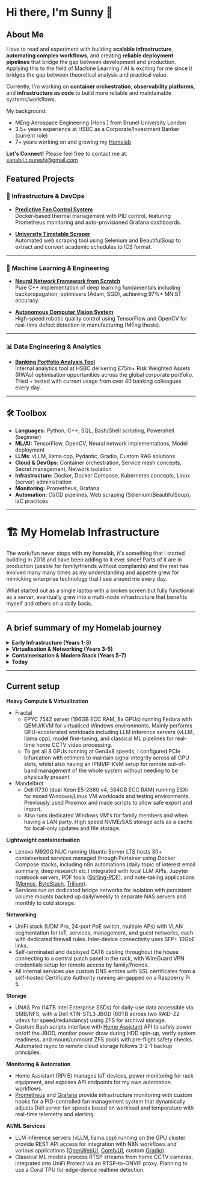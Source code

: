 # Hi there, I'm Sunny 👋 

## About Me

I love to read and experiment with building **scalable infrastructure**, **automating complex workflows**, and creating **reliable deployment pipelines** that bridge the gap between development and production. Applying this to the field of Machine Learning / AI is exciting for me since it bridges the gap between theoretical analysis and practical value.

Currently, I'm working on **container orchestration**, **observability platforms**, and **infrastructure as code** to build more reliable and maintainable systems/workflows.

My background:

- MEng Aerospace Engineering (Hons.) from Brunel University London
- 3.5+ years experience at HSBC as a Corporate/Investment Banker (current role)
- 7+ years working on and growing my [Homelab](https://github.com/SanabilQureshi#%EF%B8%8F-my-homelab-infrastructure)

**Let's Connect!** Please feel free to contact me at: sanabil.t.qureshi@gmail.com

## Featured Projects

### 🔧 **Infrastructure & DevOps**
- **[Predictive Fan Control System](https://github.com/SanabilQureshi/Predictive-Fan-Control-System)**  
   Docker-based thermal management with PID control, featuring Prometheus monitoring and auto-provisioned Grafana dashboards.

- **[University Timetable Scraper](https://github.com/SanabilQureshi/Brunel-Timetable-Scraper)**  
   Automated web scraping tool using Selenium and BeautifulSoup to extract and convert academic schedules to ICS format.

---

### 🤖 **Machine Learning & Engineering**
- **[Neural Network Framework from Scratch](https://github.com/SanabilQureshi/neural_networks.cpp)**  
   Pure C++ implementation of deep learning fundamentals including backpropagation, optimisers (Adam, SGD), achieving 97%+ MNIST accuracy.

- **[Autonomous Computer Vision System](https://github.com/SanabilQureshi/MEng-Autonomous-Computer-Vision-Robot)**  
   High-speed robotic quality control using TensorFlow and OpenCV for real-time defect detection in manufacturing (MEng thesis).

---

### 📊 **Data Engineering & Analytics**
- **[Banking Portfolio Analysis Tool](link)**  
   Internal analytics tool at HSBC delivering £75m+ Risk Weighted Assets (RWAs) optimisation opportunities across the global corporate portfolio. Tried + tested with current usage from over 40 banking colleagues every day.

---

## 🛠️ Toolbox

- **Languages:** Python, C++, SQL, Bash/Shell scripting, Powershell (beginner)
- **ML/AI:** TensorFlow, OpenCV, Neural network implementations, Model deployment
- **LLMs**: vLLM, llama.cpp,  Pydantic, Gradio, Custom RAG solutions
- **Cloud & DevOps:** Container orchestration, Service mesh concepts, Secret management, Network isolation
- **Infrastructure:** Docker, Docker Compose, Kubernetes concepts, Linux (server) administration
- **Monitoring:** Prometheus, Grafana
- **Automation:** CI/CD pipelines, Web scraping (Selenium/BeautifulSoup), IaC practices



---



# 🏗️ My Homelab Infrastructure

The work/fun never stops with my homelab, it's something that I started building in 2018 and have been adding to it ever since! Parts of it are in production (usable for family/friends without complaints) and the rest has evolved many many times as my understanding and appetite grew for mimicking enterprise technology that I see around me every day. 

What started out as a single laptop with a broken screen but fully functional as a server, eventually grew into a multi-node infrastructure that benefits myself and others on a daily basis.

----

## A brief summary of my Homelab journey

<details>
<summary><b>Early Infrastructure (Years 1-3)</b></summary>

- Asides from an old laptop and then PC running Linux mint, my journey really started with a Dell R720 running bare metal Linux for computation and experimentation, learning about hardware, Linux administration, and resource management. Used lots during my MEng course, especially for my dissertations involving molecular dynamics shock-wave analysis and CNN-based machine learning (Bachelors + Masters)
- Explored Windows Server with Hyper-V to understand Microsoft's virtualisation stack while running multiple VMs for family members. Built several custom PCs during this period to learn about hardware compatibility, power requirements, PCIe topology, and component selection.

</details>

<details>
<summary><b>Virtualisation & Networking (Years 3-5)</b></summary>

- Began networking journey with a Cisco RV325 & Mikrotik router in bridge mode before eventually obtaining PPPoE credentials and deploying a UDM Pro to replace ISP hardware entirely. Self-deployed CAT6 cabling throughout the house and implemented VLAN segmentation with firewall rules for network isolation.
- Upgraded to Dell R730 with ESXi as the primary hypervisor, experimenting extensively with GPU passthrough and SR-IOV to provide dedicated discrete GPUs to individual VMs. Deployed VMware Horizon to give family members seamless access to their Windows VMs.
- Tested Proxmox as an alternative hypervisor and built a Ceph cluster for high-performance distributed storage during intensive ML training workloads, ultimately gaining valuable exposure to different architectural approaches.

</details>

<details>
<summary><b>Containerisation & Modern Stack (Years 5-7)</b></summary>

- Shifted from heavy virtualisation to containerised services, adopting Docker and Docker Compose with services deployed on a dedicated NUC managed via Portainer. Deployed various reverse proxies ([NGINX Proxy Manager](https://github.com/NginxProxyManager/nginx-proxy-manager)) and modern authentication patterns ([Authelia](https://github.com/authelia/authelia), [Authentik](https://github.com/goauthentik/authentik), Cloudflare) to allow secure access outside of the network.
- Built the GPU compute workstation (Fractal) and transitioned to QEMU/KVM for Linux-based virtualisation, developing workflow automations for my key daily needs (ZFS storage, power management), IoT (Home Assistant), and AI services (local LLM inference).

</details>

<details>
<summary><b>Today</b></summary>

- **Current Stack:** QEMU/KVM, ESXi, Docker/Docker Compose, Portainer, UniFi networking, ZFS, Prometheus/Grafana, WireGuard, vLLM/llama.cpp, Home Assistant, Ubuntu Server/Debian/Fedora

- **Previously Used Extensively:** Proxmox, Ceph, Hyper-V, Windows Server, VMware Horizon, Cisco networking, SR-IOV/GPU passthrough

- **Core Skills:** Linux system administration, container orchestration, network architecture and security, storage management, infrastructure automation (Bash/Python), monitoring and observability, PKI/certificate management, hardware selection and configuration, GPU infrastructure management

</details>

----

## Current setup

**Heavy Compute & Virtualization**

- Fractal
  - EPYC 7542 server (196GB ECC RAM, 8x GPUs) running Fedora with QEMU/KVM for virtualised Windows environments. Mainly performs GPU-accelerated workloads including LLM inference servers (vLLM, llama.cpp), model fine-tuning, and classical ML pipelines for real-time home CCTV video processing. 
  - To get all 8 GPUs running at Gen4x8 speeds, I configured PCIe bifurcation with retimers to maintain signal integrity across all GPU slots, whilst also having an IPMI/IP-KVM setup for remote out-of-band management of the whole system without needing to be physically present
- Mandelbrot
  - Dell R730 (dual Xeon E5-2680 v4, 384GB ECC RAM) running ESXi for mixed Windows/Linux VM workloads and testing environments. Previously used Proxmox and made scripts to allow safe export and import.
  - Also runs dedicated Windows VM's for family members and when having a LAN party. High speed NVME/SAS storage acts as a cache for local-only updates and file storage.

**Lightweight containerisation**

- Lenovo M920Q NUC running Ubuntu Server LTS hosts 30+ containerised services managed through Portainer using Docker Compose stacks, including n8n automations (daily topic of interest email summary, deep research etc.) integrated with local LLM APIs, Jupyter notebook servers, PDF tools ([Stirling-PDF](https://github.com/Stirling-Tools/Stirling-PDF)), and note-taking applications ([Memos](https://github.com/usememos/memos), [ByteStash](https://github.com/jordan-dalby/ByteStash), [Trilium](https://github.com/TriliumNext/Trilium)).
- Services run on dedicated bridge networks for isolation with persistent volume mounts backed up daily/weekly to separate NAS servers and monthly to cold storage.

**Networking**

- UniFi stack (UDM Pro, 24-port PoE switch, multiple APs) with VLAN segmentation for IoT, services, management, and guest networks, each with dedicated firewall rules. Inter-device connectivity uses SFP+ 10GbE links.
- Self-terminated and deployed CAT6 cabling throughout the house connecting to a central patch panel in the rack, with WireGuard VPN credentials setup for remote access by family/friends.
- All internal services use custom DNS entries with SSL certificates from a self-hosted Certificate Authority running air-gapped on a Raspberry Pi 5.

**Storage**

- UNAS Pro (14TB Intel Enterprise SSDs) for daily-use data accessible via SMB/NFS, with a Dell KTN-STL3 JBOD (60TB across two RAID-Z2 vdevs for speed/redundancy) using ZFS for archival storage.
- Custom Bash scripts interface with [Home Assistant](https://github.com/home-assistant) API to safely power on/off the JBOD, monitor power draw during HDD spin-up, verify system readiness, and mount/unmount ZFS pools with pre-flight safety checks. Automated rsync to remote cloud storage follows 3-2-1 backup principles.

**Monitoring & Automation**

- Home Assistant (RPi 5) manages IoT devices, power monitoring for rack equipment, and exposes API endpoints for my own automation workflows.
- [Prometheus](https://github.com/prometheus/prometheus) and [Grafana](https://github.com/grafana/grafana) provide infrastructure monitoring with custom hooks for a PID-controlled fan management system that dynamically adjusts Dell server fan speeds based on workload and temperature with real-time telemetry and alerting.

**AI/ML Services**

- LLM inference servers (vLLM, llama.cpp) running on the GPU cluster provide REST API access for integration with N8N workflows and various applications ([OpenWebUI](https://github.com/open-webui/open-webui), [ComfyUI](https://github.com/comfyanonymous/ComfyUI), custom [Gradio](https://github.com/gradio-app/gradio)).
- Classical ML models process RTSP streams from home CCTV cameras, integrated into UniFi Protect via an RTSP-to-ONVIF proxy. Planning to use a Coral TPU for edge-device realtime detection.
